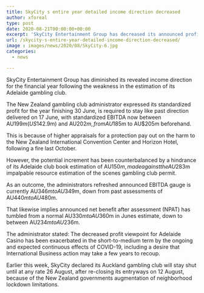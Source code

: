 ```yaml
---
title: SkyCity s entire year detailed income direction decreased
author: xforeal 
type: post
date: 2020-08-21T00:00:00+00:00
excerpt: 'SkyCity Entertainment Group has decreased its announced profit direction for the financial year following the weakness in the estimation of its Adelaide casino '
url: /skycity-s-entire-year-detailed-income-direction-decreased/
image : images/news/2020/08/SkyCity-6.jpg
categories:
  - news

---
```

SkyCity Entertainment Group has diminished its revealed income direction for the financial year following the weakness in the estimation of its Adelaide gambling club. 

The New Zealand gambling club administrator expressed its standardized profit for the year finishing 30 June, is required to stay like past direction delivered on 17 June, with standardized EBITDA now between AU$199m (US$142.9m) and AU$202m, from AU$185m to AU$205m beforehand. 

This is because of higher appraisals for a protection pay out on the harm to the New Zealand International Convention Center and Horizon Hotel, following a fire last October. 

However, the potential increment has been counterbalanced by a hindrance of its Adelaide club book estimation of AU$150m, made against the AU$283m impalpable resource estimation of the scenes gambling club permit. 

As an outcome, the administrators refreshed announced EBITDA gauge is currently AU$346m to AU$349m, down from past assessments of AU$440m to AU$480m. 

That likewise implies announced net benefit after assessment (NPAT) has tumbled from a normal AU$330m to AU$360m in Junes estimate, down to between AU$234m to AU$236m. 

The administrator stated: The decreased profit viewpoint for Adelaide Casino has been exacerbated in the short-to-medium term by the ongoing and expected continuous effects of COVID-19, including a desire that International Business action may take a few years to recoup. 

Earlier this week, SkyCity declared its Auckland gambling club will stay shut until at any rate 26 August, after re-closing its entryways on 12 August, because of the New Zealand governments augmentation of neighborhood lockdown limitations.